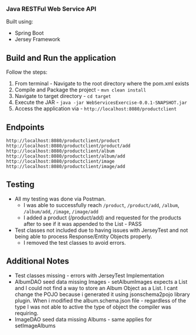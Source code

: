 ### Java RESTFul Web Service API

Built using:
- Spring Boot
- Jersey Framework

## Build and Run the application
Follow the steps:

1. From terminal - Navigate to the root directory where the pom.xml exists
1. Compile and Package the project - `mvn clean install`
1. Navigate to target directory - `cd target`
1. Execute the JAR - `java -jar WebServicesExercise-0.0.1-SNAPSHOT.jar`
1. Access the application via - `http://localhost:8080/productclient`

## Endpoints 
`http://localhost:8080/productclient/product`
`http://localhost:8080/productclient/product/add`
`http://localhost:8080/productclient/album`
`http://localhost:8080/productclient/album/add`
`http://localhost:8080/productclient/image`
`http://localhost:8080/productclient/image/add`

## Testing
- All my testing was done via Postman.
  - I was able to successfully reach `/product`, `/product/add`, `/album`, `/album/add`, `/image`, `/image/add`
  - I added a product (/product/add) and requested for the products after to see if it was appended to the List - PASS
- Test classes not included due to having issues with JerseyTest and not being able to process Response/Entity Objects properly.
  - I removed the test classes to avoid errors.

## Additional Notes
- Test classes missing - errors with JerseyTest Implementation 
- AlbumDAO seed data missing Images - setAlbumImages expects a List<Objects> and I could not find a way to store an Album Object as a List<Object>. I cant change the POJO because i generated it using jsonschema2pojo library plugin. When i modified the album.schema.json file - regardless of the type I was not able to active the type of object the compiler was requiring. 
- ImageDAO seed data missing Albums - same applies for setImageAlbums
